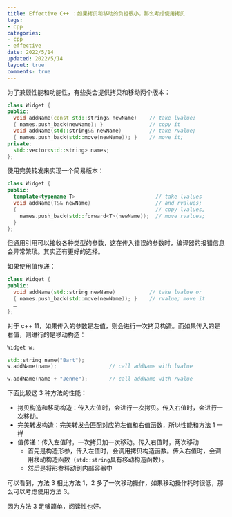 ```yaml
---
title: Effective C++ ：如果拷贝和移动的负担很小，那么考虑使用拷贝
tags: 
- cpp
categories:
- cpp
- effective
date: 2022/5/14
updated: 2022/5/14
layout: true
comments: true
---
```


为了兼顾性能和功能性，有些类会提供拷贝和移动两个版本：
```cpp
class Widget {
public:
  void addName(const std::string& newName)    // take lvalue;
  { names.push_back(newName); }               // copy it
  void addName(std::string&& newName)         // take rvalue;
  { names.push_back(std::move(newName)); }    // move it;
private:
  std::vector<std::string> names;
}; 
```

使用完美转发来实现一个简易版本：
```cpp
class Widget {
public:
  template<typename T>                          // take lvalues
  void addName(T&& newName)                     // and rvalues;
  {                                             // copy lvalues,
    names.push_back(std::forward<T>(newName));  // move rvalues;
  }                                             
};
```

但通用引用可以接收各种类型的参数，这在传入错误的参数时，编译器的报错信息会异常繁琐。其实还有更好的选择。

<!--more-->

如果使用值传递：
```cpp
class Widget {
public:
  void addName(std::string newName)           // take lvalue or
  { names.push_back(std::move(newName)); }    // rvalue; move it
  …
};
```

对于 c++ 11，如果传入的参数是左值，则会进行一次拷贝构造。而如果传入的是右值，则进行的是移动构造：

```cpp
Widget w;

std::string name("Bart");
w.addName(name);                 // call addName with lvalue

w.addName(name + "Jenne");       // call addName with rvalue
```

下面比较这 3 种方法的性能：

- 拷贝构造和移动构造：传入左值时，会进行一次拷贝。传入右值时，会进行一次移动。
- 完美转发构造：完美转发会匹配对应的左值和右值函数，所以性能和方法 1 一样
- 值传递：传入左值时，一次拷贝加一次移动。传入右值时，两次移动
  - 首先是构造形参，传入左值时，会调用拷贝构造函数。传入右值时，会调用移动构造函数（`std::string`具有移动构造函数）。
  - 然后是将形参移动到内部容器中

可以看到，方法 3 相比方法 1，2 多了一次移动操作，如果移动操作耗时很低，那么可以考虑使用方法 3。

因为方法 3 足够简单，阅读性也好。